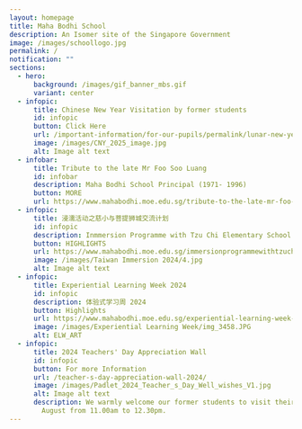 ```yaml
---
layout: homepage
title: Maha Bodhi School
description: An Isomer site of the Singapore Government
image: /images/schoollogo.jpg
permalink: /
notification: ""
sections:
  - hero:
      background: /images/gif_banner_mbs.gif
      variant: center
  - infopic:
      title: Chinese New Year Visitation by former students
      id: infopic
      button: Click Here
      url: /important-information/for-our-pupils/permalink/lunar-new-year-visit-by-former-students/
      image: /images/CNY_2025_image.jpg
      alt: Image alt text
  - infobar:
      title: Tribute to the late Mr Foo Soo Luang
      id: infobar
      description: Maha Bodhi School Principal (1971- 1996)
      button: MORE
      url: https://www.mahabodhi.moe.edu.sg/tribute-to-the-late-mr-foo-soo-luang/
  - infopic:
      title: 浸濡活动之慈小与菩提狮城交流计划
      id: infopic
      description: Inmmersion Programme with Tzu Chi Elementary School
      button: HIGHLIGHTS
      url: https://www.mahabodhi.moe.edu.sg/immersionprogrammewithtzuchi/
      image: /images/Taiwan Immersion 2024/4.jpg
      alt: Image alt text
  - infopic:
      title: Experiential Learning Week 2024
      id: infopic
      description: 体验式学习周 2024
      button: Highlights
      url: https://www.mahabodhi.moe.edu.sg/experiential-learning-week-2024/
      image: /images/Experiential Learning Week/img_3458.JPG
      alt: ELW_ART
  - infopic:
      title: 2024 Teachers' Day Appreciation Wall
      id: infopic
      button: For more Information
      url: /teacher-s-day-appreciation-wall-2024/
      image: /images/Padlet_2024_Teacher_s_Day_Well_wishes_V1.jpg
      alt: Image alt text
      description: We warmly welcome our former students to visit their teachers on 29
        August from 11.00am to 12.30pm.
---
```

